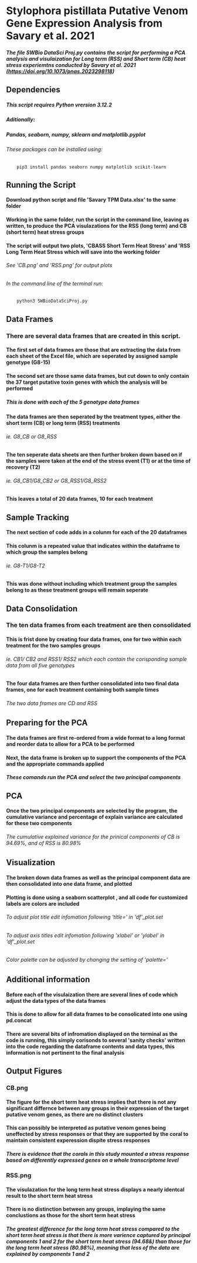 # Stylophora pistillata Putative Venom Gene Expression Analysis from Savary et al. 2021
##### The file SWBio DataSci Proj.py contains the script for performing a PCA analysis and visulaization for Long term (RSS) and Short term (CB) heat stress experiemtns conducted by Savary et al. 2021 (https://doi.org/10.1073/pnas.2023298118)

## Dependencies
##### This script requires Python vrersion 3.12.2
##### Aditionally: 
##### Pandas, seaborn, numpy, sklearn and matplotlib.pyplot
###### These packages can be installed using: 

        pip3 install pandas seaborn numpy matplotlib scikit-learn

## Running the Script
#### Download python script and file 'Savary TPM Data.xlsx' to the same folder
#### Working in the same folder, run the script in the command line, leaving as written, to produce the PCA visulazations for the RSS (long term) and CB (short term) heat stress groups
#### The script will output two plots, 'CBASS Short Term Heat Stress' and 'RSS Long Term Heat Stress which will save into the working folder
###### See 'CB.png' and 'RSS.png' for output plots

###### In the command line of the terminal run:
        python3 SWBioDataSciProj.py

## Data Frames
### There are several data frames that are created in this script.
#### The first set of data frames are those that are extracting the data from each sheet of the Excel file, which are seperated by assigned sample genotype (G8-15)
#### The second set are those same data frames, but cut down to only contain the 37 target putative toxin genes with which the analysis will be performed
##### This is done with each of the 5 genotype data frames
#### The data frames are then seperated by the treatment types, either the short term (CB) or long term (RSS) treatments
###### ie. G8_CB or G8_RSS
#### The ten seperate data sheets are then further broken down based on if the samples were taken at the end of the stress event (T1) or at the time of recovery (T2)
###### ie. G8_CB1/G8_CB2 or G8_RSS1/G8_RSS2
#### This leaves a total of 20 data frames, 10 for each treatment

## Sample Tracking
#### The next section of code adds in a colunm for each of the 20 dataframes
#### This colunm is a repeated value that indicates within the dataframe to which group the samples belong
###### ie. G8-T1/G8-T2
#### This was done without including which treatment group the samples belong to as these treatment groups will remain seperate

## Data Consolidation
### The ten data frames from each treatment are then consolidated
#### This is frist done by creating four data frames, one for two within each treatment for the two samples groups
###### ie. CB1/ CB2 and RSS1/ RSS2 which each contain the corisponding sample data from all five genotypes
#### The four data frames are then further consolidated into two final data frames, one for each treatment containing both sample times
###### The two data frames are CD and RSS

## Preparing for the PCA
#### The data frames are first re-ordered from a wide format to a long format and reorder data to allow for a PCA to be performed
#### Next, the data frame is broken up to support the components of the PCA and the appropriate commands applied
##### These comands run the PCA and select the two principal components

## PCA
#### Once the two principal components are selected by the program, the cumulative variance and percentage of explain variance are calculated for these two components
###### The cumulative explained variance for the prinical components of CB is 94.69%, and of RSS is 80.98%

## Visualization
#### The broken down data frames as well as the principal component data are then consolidated into one data frame, and plotted
#### Plotting is done using a seaborn scatterplot , and all code for customized labels are colors are included
###### To adjust plot title edit infomation following 'title=' in 'df'_plot.set
###### To adjust axis titles edit infomation following 'xlabel' or 'ylabel' in 'df'_plot.set
###### Color palette can be adjusted by changing the setting of 'palette='

## Additional information
#### Before each of the visulaization there are several lines of code which adjust the data types of the data frames
#### This is done to allow for all data frames to be consolicated into one using pd.concat
#### There are several bits of infromation displayed on the terminal as the code is running, this simply corisonds to several 'sanity checks' written into the code regarding the dataframe contents and data types, this information is not pertinent to the final analysis

## Output Figures
### CB.png
#### The figure for the short term heat stress implies that there is not any significant differnce between any groups in their expression of the target putative venom genes, as there are no distinct clusters
#### This can possibly be interpreted as putative venom genes being uneffected by stress responses or that they are supported by the coral to maintain consistent experession dispite stress responses
##### There is evidence that the corals in this study mounted a stress response based on differently expressed genes on a whole transcriptome level
### RSS.png
#### The visulazation for the long term heat stress displays a nearly identcal result to the short term heat stress
#### There is no distinction between any groups, implaying the same conclustions as those for the short term heat stress
##### The greatest difference for the long term heat stress compared to the short term heat stress is that there is more varience captured by principal components 1 and 2 for the short term heat stress (94.68&) than those for the long term heat stress (80.98%), meaning that less of the data are explained by components 1 and 2
